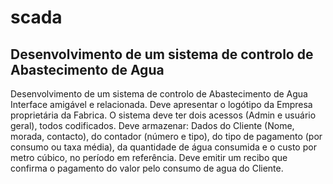 # scada
## Desenvolvimento de um sistema de controlo de Abastecimento de Agua

<div class=pull-left>
  Desenvolvimento de um sistema de controlo de Abastecimento de Agua
  Interface amigável e relacionada. Deve apresentar o logótipo da Empresa proprietária da Fabrica. 
  O sistema deve ter dois acessos (Admin e usuário geral), todos codificados. Deve armazenar: Dados 
  do Cliente (Nome, morada, contacto), do contador (número e tipo), do tipo de pagamento (por 
  consumo ou taxa média), da quantidade de água consumida e o custo por metro cúbico, no período
  em referência. Deve emitir um recibo que confirma o pagamento do valor pelo consumo de agua 
  do Cliente.
</div>
